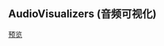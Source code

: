 ## AudioVisualizers (音频可视化)

[预览](https://f2ex.github.io/Frontend-Library/packages/AudioVisualizers/)